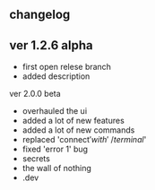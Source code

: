 changelog
-
ver 1.2.6 alpha
-
- first open relese branch
- added description

ver 2.0.0 beta
- overhauled the ui
- added a lot of new features
- added a lot of new commands
- replaced 'connect$' with '~/terminal$'
- fixed 'error 1' bug
- secrets 
- the wall of nothing
- .dev

